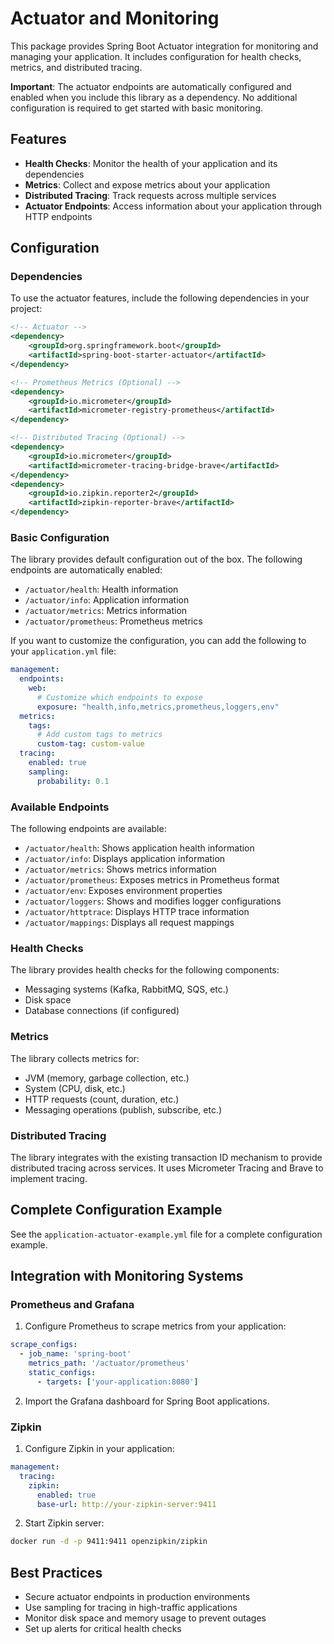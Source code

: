 # Actuator and Monitoring

This package provides Spring Boot Actuator integration for monitoring and managing your application. It includes configuration for health checks, metrics, and distributed tracing.

**Important**: The actuator endpoints are automatically configured and enabled when you include this library as a dependency. No additional configuration is required to get started with basic monitoring.

## Features

- **Health Checks**: Monitor the health of your application and its dependencies
- **Metrics**: Collect and expose metrics about your application
- **Distributed Tracing**: Track requests across multiple services
- **Actuator Endpoints**: Access information about your application through HTTP endpoints

## Configuration

### Dependencies

To use the actuator features, include the following dependencies in your project:

```xml
<!-- Actuator -->
<dependency>
    <groupId>org.springframework.boot</groupId>
    <artifactId>spring-boot-starter-actuator</artifactId>
</dependency>

<!-- Prometheus Metrics (Optional) -->
<dependency>
    <groupId>io.micrometer</groupId>
    <artifactId>micrometer-registry-prometheus</artifactId>
</dependency>

<!-- Distributed Tracing (Optional) -->
<dependency>
    <groupId>io.micrometer</groupId>
    <artifactId>micrometer-tracing-bridge-brave</artifactId>
</dependency>
<dependency>
    <groupId>io.zipkin.reporter2</groupId>
    <artifactId>zipkin-reporter-brave</artifactId>
</dependency>
```

### Basic Configuration

The library provides default configuration out of the box. The following endpoints are automatically enabled:

- `/actuator/health`: Health information
- `/actuator/info`: Application information
- `/actuator/metrics`: Metrics information
- `/actuator/prometheus`: Prometheus metrics

If you want to customize the configuration, you can add the following to your `application.yml` file:

```yaml
management:
  endpoints:
    web:
      # Customize which endpoints to expose
      exposure: "health,info,metrics,prometheus,loggers,env"
  metrics:
    tags:
      # Add custom tags to metrics
      custom-tag: custom-value
  tracing:
    enabled: true
    sampling:
      probability: 0.1
```

### Available Endpoints

The following endpoints are available:

- `/actuator/health`: Shows application health information
- `/actuator/info`: Displays application information
- `/actuator/metrics`: Shows metrics information
- `/actuator/prometheus`: Exposes metrics in Prometheus format
- `/actuator/env`: Exposes environment properties
- `/actuator/loggers`: Shows and modifies logger configurations
- `/actuator/httptrace`: Displays HTTP trace information
- `/actuator/mappings`: Displays all request mappings

### Health Checks

The library provides health checks for the following components:

- Messaging systems (Kafka, RabbitMQ, SQS, etc.)
- Disk space
- Database connections (if configured)

### Metrics

The library collects metrics for:

- JVM (memory, garbage collection, etc.)
- System (CPU, disk, etc.)
- HTTP requests (count, duration, etc.)
- Messaging operations (publish, subscribe, etc.)

### Distributed Tracing

The library integrates with the existing transaction ID mechanism to provide distributed tracing across services. It uses Micrometer Tracing and Brave to implement tracing.

## Complete Configuration Example

See the `application-actuator-example.yml` file for a complete configuration example.

## Integration with Monitoring Systems

### Prometheus and Grafana

1. Configure Prometheus to scrape metrics from your application:

```yaml
scrape_configs:
  - job_name: 'spring-boot'
    metrics_path: '/actuator/prometheus'
    static_configs:
      - targets: ['your-application:8080']
```

2. Import the Grafana dashboard for Spring Boot applications.

### Zipkin

1. Configure Zipkin in your application:

```yaml
management:
  tracing:
    zipkin:
      enabled: true
      base-url: http://your-zipkin-server:9411
```

2. Start Zipkin server:

```bash
docker run -d -p 9411:9411 openzipkin/zipkin
```

## Best Practices

- Secure actuator endpoints in production environments
- Use sampling for tracing in high-traffic applications
- Monitor disk space and memory usage to prevent outages
- Set up alerts for critical health checks
